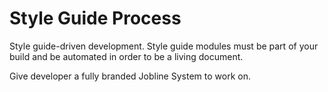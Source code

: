 # Style Guide Process

Style guide-driven development. Style guide modules must be part of your build and be automated in order to be a living document.

Give developer a fully branded Jobline System to work on.